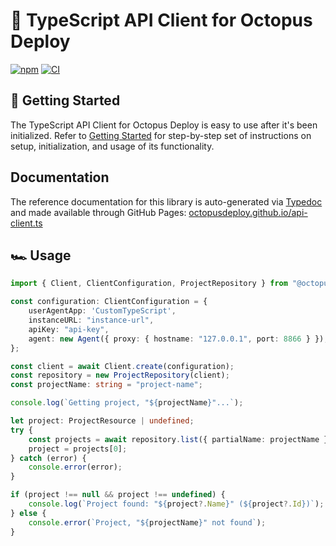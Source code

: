 # :octopus: TypeScript API Client for Octopus Deploy

[![npm](https://img.shields.io/npm/v/@octopusdeploy/api-client?logo=npm&style=flat-square)](https://www.npmjs.com/package/@octopusdeploy/api-client)
[![CI](https://img.shields.io/github/workflow/status/OctopusDeploy/api-client.ts/Run%20Tests?logo=github&style=flat-square)](https://github.com/OctopusDeploy/api-client.ts/actions/workflows/test.yml)

## 🚀 Getting Started

The TypeScript API Client for Octopus Deploy is easy to use after it's been initialized. Refer to [Getting Started](getting-started.md) for step-by-step set of instructions on setup, initialization, and usage of its functionality.

## Documentation

The reference documentation for this library is auto-generated via [Typedoc](https://typedoc.org/) and made available through GitHub Pages: [octopusdeploy.github.io/api-client.ts](https://octopusdeploy.github.io/api-client.ts/)

## 🏎 Usage

```typescript
import { Client, ClientConfiguration, ProjectRepository } from "@octopusdeploy/api-client";

const configuration: ClientConfiguration = {
    userAgentApp: 'CustomTypeScript',
    instanceURL: "instance-url",
    apiKey: "api-key",
    agent: new Agent({ proxy: { hostname: "127.0.0.1", port: 8866 } }), // proxy agent if required
};

const client = await Client.create(configuration);
const repository = new ProjectRepository(client);
const projectName: string = "project-name";

console.log(`Getting project, "${projectName}"...`);

let project: ProjectResource | undefined;
try {
    const projects = await repository.list({ partialName: projectName });
    project = projects[0];
} catch (error) {
    console.error(error);
}

if (project !== null && project !== undefined) {
    console.log(`Project found: "${project?.Name}" (${project?.Id})`);
} else {
    console.error(`Project, "${projectName}" not found`);
}
```
